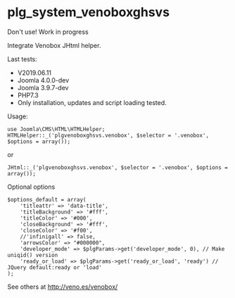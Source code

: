 # plg_system_venoboxghsvs
Don't use! Work in progress

Integrate Venobox JHtml helper.

Last tests:
- V2019.06.11
- Joomla 4.0.0-dev
- Joomla 3.9.7-dev
- PHP7.3
- Only installation, updates and script loading tested.

Usage:
```
use Joomla\CMS\HTML\HTMLHelper;
HTMLHelper::_('plgvenoboxghsvs.venobox', $selector = '.venobox', $options = array());
```
or
```
JHtml::_('plgvenoboxghsvs.venobox', $selector = '.venobox', $options = array());
```

Optional options

```
$options_default = array(
	'titleattr' => 'data-title',
	'titleBackground' => '#fff',
	'titleColor' => '#000',
	'closeBackground' => '#fff',
	'closeColor' => '#f00',
	//'infinigall' => false,
	'arrowsColor' => "#000000",
	'developer_mode' => $plgParams->get('developer_mode', 0), // Make uniqid() version 
	'ready_or_load' => $plgParams->get('ready_or_load', 'ready') // JQuery default:ready or 'load'
);
```
See others at http://veno.es/venobox/

